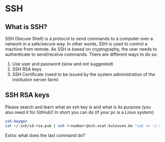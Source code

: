 # SSH

## What is SSH?

SSH (Secure Shell) is a protocol to send commands to a computer over a network in a safe/secure way.
In other words, SSH is used to control a machine from remote. 
As SSH is based on cryptography, the user needs to authenticate to send/receive commands. There are different ways to do so:
 1. Use user and password (slow and not suggested)
 2. SSH RSA keys
 3. SSH Certificate (need to be issued by the system administration of the institution server farm)

## SSH RSA keys

Please search and learn what an ssh key is and what is its purpose (you also need it for GitHub!)
In short you can do (if your pc is a Linux system):

```bash
ssh-keygen
cat ~/.ssh/id-rsa.pub | ssh r<number>@ssh.esat.kuleuven.be "cat >> ~/.ssh/authorized_keys"
```

Extra: what does the last command do?
